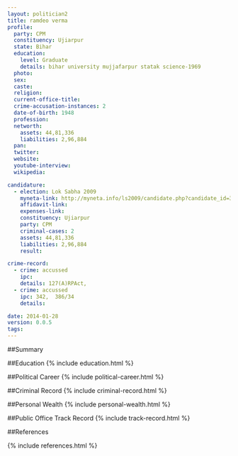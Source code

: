 ```yaml
---
layout: politician2
title: ramdeo verma
profile: 
  party: CPM
  constituency: Ujiarpur
  state: Bihar
  education: 
    level: Graduate
    details: bihar university mujjafarpur statak science-1969
  photo: 
  sex: 
  caste: 
  religion: 
  current-office-title: 
  crime-accusation-instances: 2
  date-of-birth: 1948
  profession: 
  networth: 
    assets: 44,81,336
    liabilities: 2,96,884
  pan: 
  twitter: 
  website: 
  youtube-interview: 
  wikipedia: 

candidature: 
  - election: Lok Sabha 2009
    myneta-link: http://myneta.info/ls2009/candidate.php?candidate_id=3173
    affidavit-link: 
    expenses-link: 
    constituency: Ujiarpur 
    party: CPM
    criminal-cases: 2
    assets: 44,81,336
    liabilities: 2,96,884
    result:  

crime-record: 
  - crime: accussed
    ipc: 
    details: 127(A)RPAct, 
  - crime: accussed
    ipc: 342,  386/34
    details:  

date: 2014-01-28
version: 0.0.5
tags: 
---
```

##Summary


##Education
{% include education.html %}


##Political Career
{% include political-career.html %}


##Criminal Record
{% include criminal-record.html %}


##Personal Wealth
{% include personal-wealth.html %}


##Public Office Track Record
{% include track-record.html %}


##References


{% include references.html %}